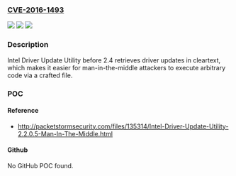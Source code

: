 ### [CVE-2016-1493](https://cve.mitre.org/cgi-bin/cvename.cgi?name=CVE-2016-1493)
![](https://img.shields.io/static/v1?label=Product&message=n%2Fa&color=blue)
![](https://img.shields.io/static/v1?label=Version&message=n%2Fa&color=blue)
![](https://img.shields.io/static/v1?label=Vulnerability&message=n%2Fa&color=brighgreen)

### Description

Intel Driver Update Utility before 2.4 retrieves driver updates in cleartext, which makes it easier for man-in-the-middle attackers to execute arbitrary code via a crafted file.

### POC

#### Reference
- http://packetstormsecurity.com/files/135314/Intel-Driver-Update-Utility-2.2.0.5-Man-In-The-Middle.html

#### Github
No GitHub POC found.

